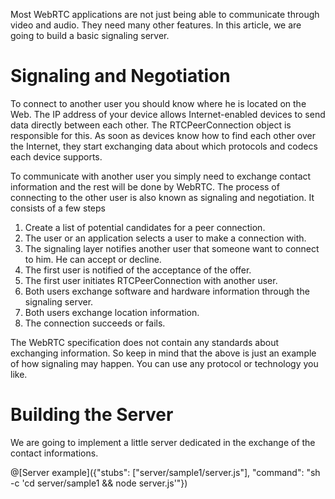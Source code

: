 Most WebRTC applications are not just being able to communicate through video and audio. They need many other features. In this article, we are going to build a basic signaling server.

# Signaling and Negotiation

To connect to another user you should know where he is located on the Web. The IP address of your device allows Internet-enabled devices to send data directly between each other. The RTCPeerConnection object is responsible for this. As soon as devices know how to find each other over the Internet, they start exchanging data about which protocols and codecs each device supports.

To communicate with another user you simply need to exchange contact information and the rest will be done by WebRTC. The process of connecting to the other user is also known as signaling and negotiation. It consists of a few steps

1. Create a list of potential candidates for a peer connection.
2. The user or an application selects a user to make a connection with.
3. The signaling layer notifies another user that someone want to connect to him. He can accept or decline.
4. The first user is notified of the acceptance of the offer.
5. The first user initiates RTCPeerConnection with another user.
6. Both users exchange software and hardware information through the signaling server.
7. Both users exchange location information.
8. The connection succeeds or fails.

The WebRTC specification does not contain any standards about exchanging information. So keep in mind that the above is just an example of how signaling may happen. You can use any protocol or technology you like.

# Building the Server

We are going to implement a little server dedicated in the exchange of the contact informations.

@[Server example]({"stubs": ["server/sample1/server.js"], "command": "sh -c 'cd server/sample1 && node server.js'"})